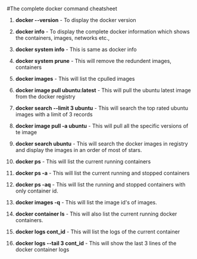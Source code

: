 #The complete docker command cheatsheet

1. **docker --version** - To display the docker version

2. **docker info** - To display the complete docker information which shows the containers, images, networks etc.,

3. **docker system info** - This is same as docker info

4. **docker system prune** - This will remove the redundent images, containers

6. **docker images** - This will list the cpulled images

7. **docker image pull ubuntu:latest** - This will pull the ubuntu latest image from the docker registry

8. **docker search --limit 3 ubuntu** - This will search the top rated ubuntu images with a limit of 3 records

9. **docker image pull -a ubuntu** - This will pull all the specific versions of te image

10. **docker search ubuntu** - This will search the docker images in registry and display the images in an order of most of stars.

11. **docker ps** - This will list the current running containers

12. **docker ps -a** - This will list the current running and stopped containers

13. **docker ps -aq** - This will list the running and stopped containers with only container id.

14. **docker images -q** - This will list the image id's of images.

15. **docker container ls** - This will also list the current running docker containers.

16. **docker logs cont_id** - This will list the logs of the current container

17. **docker logs --tail 3 cont_id** - This will show the last 3 lines of the docker container logs 
